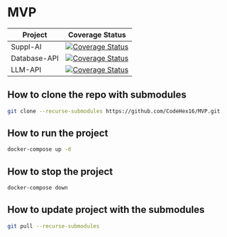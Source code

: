 # MVP


| Project       | Coverage Status                                                                                     |
|---------------|-----------------------------------------------------------------------------------------------------|
| Suppl-AI      | [![Coverage Status](https://coveralls.io/repos/github/CodeHex16/Suppl-AI/badge.svg)](https://coveralls.io/github/CodeHex16/Suppl-AI)       |
| Database-API  | [![Coverage Status](https://coveralls.io/repos/github/CodeHex16/Database-API/badge.svg)](https://coveralls.io/github/CodeHex16/Database-API) |
| LLM-API       | [![Coverage Status](https://coveralls.io/repos/github/CodeHex16/LLM-API/badge.svg)](https://coveralls.io/github/CodeHex16/LLM-API)         |



## How to clone the repo with submodules
```bash
git clone --recurse-submodules https://github.com/CodeHex16/MVP.git
```


## How to run the project
```bash
docker-compose up -d
```
## How to stop the project
```bash
docker-compose down
```

## How to update project with the submodules
```bash
git pull --recurse-submodules

```